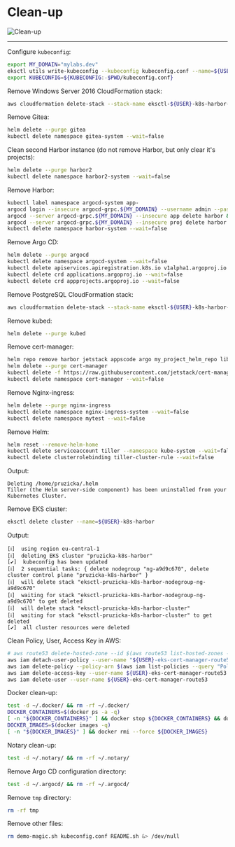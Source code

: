 # Clean-up

![Clean-up](https://raw.githubusercontent.com/aws-samples/eks-workshop/65b766c494a5b4f5420b2912d8373c4957163541/static/images/cleanup.svg?sanitize=true
"Clean-up")

-----

Configure `kubeconfig`:

```bash
export MY_DOMAIN="mylabs.dev"
eksctl utils write-kubeconfig --kubeconfig kubeconfig.conf --name=${USER}-k8s-harbor
export KUBECONFIG=${KUBECONFIG:-$PWD/kubeconfig.conf}
```

Remove Windows Server 2016 CloudFormation stack:

```bash
aws cloudformation delete-stack --stack-name eksctl-${USER}-k8s-harbor-cluster-windows-server-2016
```

Remove Gitea:

```bash
helm delete --purge gitea
kubectl delete namespace gitea-system --wait=false
```

Clean second Harbor instance (do not remove Harbor, but only clear it's
projects):

```bash
helm delete --purge harbor2
kubectl delete namespace harbor2-system --wait=false
```

Remove Harbor:

```bash
kubectl label namespace argocd-system app-
argocd login --insecure argocd-grpc.${MY_DOMAIN} --username admin --password admin
argocd --server argocd-grpc.${MY_DOMAIN} --insecure app delete harbor && sleep 100
argocd --server argocd-grpc.${MY_DOMAIN} --insecure proj delete harbor
kubectl delete namespace harbor-system --wait=false
```

Remove Argo CD:

```bash
helm delete --purge argocd
kubectl delete namespace argocd-system --wait=false
kubectl delete apiservices.apiregistration.k8s.io v1alpha1.argoproj.io --wait=false
kubectl delete crd applications.argoproj.io --wait=false
kubectl delete crd appprojects.argoproj.io --wait=false
```

Remove PostgreSQL CloudFormation stack:

```bash
aws cloudformation delete-stack --stack-name eksctl-${USER}-k8s-harbor-cluster-pgsql
```

Remove kubed:

```bash
helm delete --purge kubed
```

Remove cert-manager:

```bash
helm repo remove harbor jetstack appscode argo my_project_helm_repo library
helm delete --purge cert-manager
kubectl delete -f https://raw.githubusercontent.com/jetstack/cert-manager/release-0.8/deploy/manifests/00-crds.yaml --wait=false
kubectl delete namespace cert-manager --wait=false
```

Remove Nginx-ingress:

```bash
helm delete --purge nginx-ingress
kubectl delete namespace nginx-ingress-system --wait=false
kubectl delete namespace mytest --wait=false
```

Remove Helm:

```bash
helm reset --remove-helm-home
kubectl delete serviceaccount tiller --namespace kube-system --wait=false
kubectl delete clusterrolebinding tiller-cluster-rule --wait=false
```

Output:

```text
Deleting /home/pruzicka/.helm
Tiller (the Helm server-side component) has been uninstalled from your Kubernetes Cluster.
```

Remove EKS cluster:

```bash
eksctl delete cluster --name=${USER}-k8s-harbor
```

Output:

```text
[ℹ]  using region eu-central-1
[ℹ]  deleting EKS cluster "pruzicka-k8s-harbor"
[✔]  kubeconfig has been updated
[ℹ]  2 sequential tasks: { delete nodegroup "ng-a9d9c670", delete cluster control plane "pruzicka-k8s-harbor" }
[ℹ]  will delete stack "eksctl-pruzicka-k8s-harbor-nodegroup-ng-a9d9c670"
[ℹ]  waiting for stack "eksctl-pruzicka-k8s-harbor-nodegroup-ng-a9d9c670" to get deleted
[ℹ]  will delete stack "eksctl-pruzicka-k8s-harbor-cluster"
[ℹ]  waiting for stack "eksctl-pruzicka-k8s-harbor-cluster" to get deleted
[✔]  all cluster resources were deleted
```

Clean Policy, User, Access Key in AWS:

```bash
# aws route53 delete-hosted-zone --id $(aws route53 list-hosted-zones --query "HostedZones[?Name==\`${MY_DOMAIN}.\`].Id" --output text)
aws iam detach-user-policy --user-name "${USER}-eks-cert-manager-route53" --policy-arn $(aws iam list-policies --query "Policies[?PolicyName==\`${USER}-AmazonRoute53Domains-cert-manager\`].{ARN:Arn}" --output text)
aws iam delete-policy --policy-arn $(aws iam list-policies --query "Policies[?PolicyName==\`${USER}-AmazonRoute53Domains-cert-manager\`].{ARN:Arn}" --output text)
aws iam delete-access-key --user-name ${USER}-eks-cert-manager-route53 --access-key-id $(aws iam list-access-keys --user-name ${USER}-eks-cert-manager-route53 --query "AccessKeyMetadata[].AccessKeyId" --output text)
aws iam delete-user --user-name ${USER}-eks-cert-manager-route53
```

Docker clean-up:

```bash
test -d ~/.docker/ && rm -rf ~/.docker/
DOCKER_CONTAINERS=$(docker ps -a -q)
[ -n "${DOCKER_CONTAINERS}" ] && docker stop ${DOCKER_CONTAINERS} && docker rm ${DOCKER_CONTAINERS}
DOCKER_IMAGES=$(docker images -q)
[ -n "${DOCKER_IMAGES}" ] && docker rmi --force ${DOCKER_IMAGES}
```

Notary clean-up:

```bash
test -d ~/.notary/ && rm -rf ~/.notary/
```

Remove Argo CD configuration directory:

```bash
test -d ~/.argocd/ && rm -rf ~/.argocd/
```

Remove `tmp` directory:

```bash
rm -rf tmp
```

Remove other files:

```bash
rm demo-magic.sh kubeconfig.conf README.sh &> /dev/null
```
